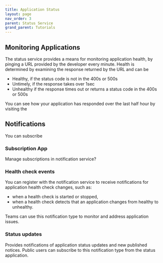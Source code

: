 ```yaml
---
title: Application Status
layout: page
nav_order: 3
parent: Status Service
grand_parent: Tutorials
---
```


## Monitoring Applications

The status service provides a means for monitoring application health, by pinging a URL provided by the developer every minute. Health is determined by examining the response returned by the URL and can be

- Healthy, if the status code is not in the 400s or 500s
- Untimely, if the response takes over 1sec
- Unhealthy if the response times out or returns a status code in the 400s or 500s

You can see how your application has responded over the last half hour by visiting the

## Notifications

You can subscribe

### Subscription App

Manage subscriptions in notification service?

### Health check events

You can register with the notification service to receive notifications for application health check changes, such as:

- when a health check is started or stopped,
- when a health check detects that an application changes from healthy to unhealthy.

Teams can use this notification type to monitor and address application issues.

### Status updates

Provides notifications of application status updates and new published notices. Public users can subscribe to this notification type from the status application.

####
